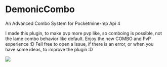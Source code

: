 # DemonicCombo
An Advanced Combo System for Pocketmine-mp Api 4

I made this plugin, to make pvp more pvp like, so comboing is possible, not the lame combo behavior like default.
Enjoy the new COMBO and PvP experience :D
Fell free to open a Issue, if there is an error, or when you have some ideas, to improve the plugin :D

[![](https://poggit.pmmp.io/shield.state/DemonicCombo)](https://poggit.pmmp.io/p/DemonicCombo)
